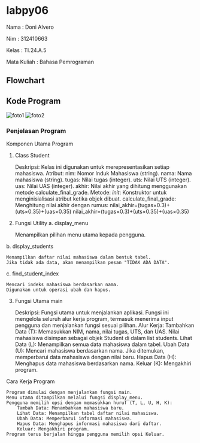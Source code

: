 # labpy06
Nama : Doni Alvero <p>
Nim : 312410663 <p>
Kelas : TI.24.A.5 <P>
Mata Kuliah : Bahasa Pemrograman <p>

## Flowchart


## Kode Program 
![foto1](https://github.com/user-attachments/assets/4e519bcd-b54c-46b3-9e71-6ba32fc7ceca)
![foto2](https://github.com/user-attachments/assets/ea4304d5-d586-4ed4-8b91-653815bf8b8a)

### Penjelasan Program
Komponen Utama Program
1. Class Student

    Deskripsi: Kelas ini digunakan untuk merepresentasikan setiap mahasiswa.
    Atribut:
        nim: Nomor Induk Mahasiswa (string).
        nama: Nama mahasiswa (string).
        tugas: Nilai tugas (integer).
        uts: Nilai UTS (integer).
        uas: Nilai UAS (integer).
        akhir: Nilai akhir yang dihitung menggunakan metode calculate_final_grade.
    Metode:
        _init_: Konstruktor untuk menginisialisasi atribut ketika objek dibuat.
        calculate_final_grade: Menghitung nilai akhir dengan rumus:
        nilai_akhir=(tugas×0.3)+(uts×0.35)+(uas×0.35)
        nilai_akhir=(tugas×0.3)+(uts×0.35)+(uas×0.35)

2. Fungsi Utility
a. display_menu

    Menampilkan pilihan menu utama kepada pengguna.

b. display_students

    Menampilkan daftar nilai mahasiswa dalam bentuk tabel.
    Jika tidak ada data, akan menampilkan pesan "TIDAK ADA DATA".

c. find_student_index

    Mencari indeks mahasiswa berdasarkan nama.
    Digunakan untuk operasi ubah dan hapus.

3. Fungsi Utama main

    Deskripsi: Fungsi utama untuk menjalankan aplikasi. Fungsi ini mengelola seluruh alur kerja program, termasuk menerima input pengguna dan menjalankan fungsi sesuai pilihan.
    Alur Kerja:
        Tambahkan Data (T):
            Memasukkan NIM, nama, nilai tugas, UTS, dan UAS.
            Nilai mahasiswa disimpan sebagai objek Student di dalam list students.
        Lihat Data (L):
            Menampilkan semua data mahasiswa dalam tabel.
        Ubah Data (U):
            Mencari mahasiswa berdasarkan nama.
            Jika ditemukan, memperbarui data mahasiswa dengan nilai baru.
        Hapus Data (H):
            Menghapus data mahasiswa berdasarkan nama.
        Keluar (K):
            Mengakhiri program.

Cara Kerja Program

    Program dimulai dengan menjalankan fungsi main.
    Menu utama ditampilkan melalui fungsi display_menu.
    Pengguna memilih opsi dengan memasukkan huruf (T, L, U, H, K):
        Tambah Data: Menambahkan mahasiswa baru.
        Lihat Data: Menampilkan tabel daftar nilai mahasiswa.
        Ubah Data: Memperbarui informasi mahasiswa.
        Hapus Data: Menghapus informasi mahasiswa dari daftar.
        Keluar: Mengakhiri program.
    Program terus berjalan hingga pengguna memilih opsi Keluar.



